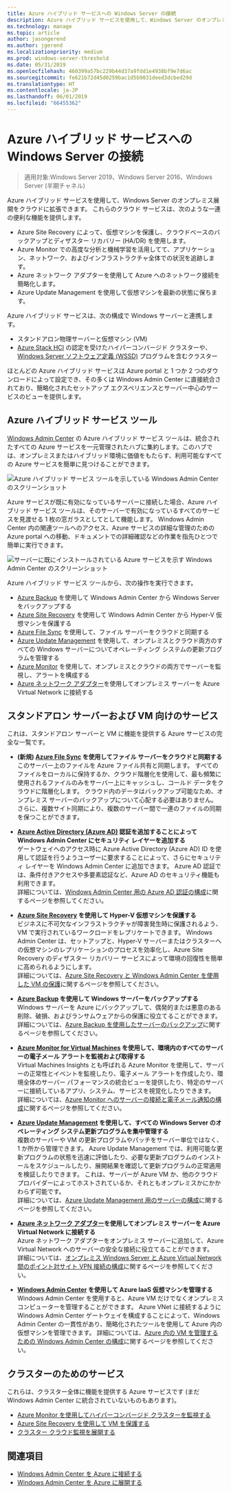 ```yaml
---
title: Azure ハイブリッド サービスへの Windows Server の接続
description: Azure ハイブリッド サービスを使用して、Windows Server のオンプレミス展開をクラウドに拡張できます。
ms.technology: manage
ms.topic: article
author: jasongerend
ms.author: jgerend
ms.localizationpriority: medium
ms.prod: windows-server-threshold
ms.date: 05/31/2019
ms.openlocfilehash: 460399a57bc229b44d37a9fdd1e4938bf9e7d6ac
ms.sourcegitcommit: fe621b72d45d0259bac1d5b9031deed3dcbed29d
ms.translationtype: HT
ms.contentlocale: ja-JP
ms.lasthandoff: 06/01/2019
ms.locfileid: "66455362"
---
```

# <a name="connecting-windows-server-to-azure-hybrid-services"></a>Azure ハイブリッド サービスへの Windows Server の接続

>適用対象:Windows Server 2019、Windows Server 2016、Windows Server (半期チャネル)

Azure ハイブリッド サービスを使用して、Windows Server のオンプレミス展開をクラウドに拡張できます。 これらのクラウド サービスは、次のような一連の便利な機能を提供します。

- Azure Site Recovery によって、仮想マシンを保護し、クラウドベースのバックアップとディザスター リカバリー (HA/DR) を使用します。 
- Azure Monitor での高度な分析と機械学習を活用してて、アプリケーション、ネットワーク、およびインフラストラクチャ全体での状況を追跡します。 
- Azure ネットワーク アダプターを使用して Azure へのネットワーク接続を簡略化します。
- Azure Update Management を使用して仮想マシンを最新の状態に保ちます。

Azure ハイブリッド サービスは、次の構成で Windows サーバーと連携します。

- スタンドアロン物理サーバーと仮想マシン (VM)
- [Azure Stack HCI](https://docs.microsoft.com/azure-stack/operator/azure-stack-hci-overview) の認定を受けたハイパーコンバージド クラスターや、[Windows Server ソフトウェア定義 (WSSD)](https://www.microsoft.com/en-us/cloud-platform/software-defined-datacenter) プログラムを含むクラスター

ほとんどの Azure ハイブリッド サービスは Azure portal と 1 つか 2 つのダウンロードによって設定でき、その多くは Windows Admin Center に直接統合されており、簡略化されたセットアップ エクスペリエンスとサーバー中心のサービスのビューを提供します。

## <a name="azure-hybrid-services-tool"></a>Azure ハイブリッド サービス ツール

[Windows Admin Center](../understand/windows-admin-center.md) の Azure ハイブリッド サービス ツールは、統合されたすべての Azure サービスを一元管理されたハブに集約します。このハブでは、オンプレミスまたはハイブリッド環境に価値をもたらす、利用可能なすべての Azure サービスを簡単に見つけることができます。 

![Azure ハイブリッド サービス ツールを示している Windows Admin Center のスクリーンショット](../media/azure-services/ahs-discover.png)

Azure サービスが既に有効になっているサーバーに接続した場合、Azure ハイブリッド サービス ツールは、そのサーバーで有効になっているすべてのサービスを見渡せる 1 枚の窓ガラスとしてとして機能します。 Windows Admin Center 内の関連ツールへのアクセス、Azure サービスの詳細な管理のための Azure portal への移動、ドキュメントでの詳細確認などの作業を指先ひとつで簡単に実行できます。 

![サーバーに既にインストールされている Azure サービスを示す Windows Admin Center のスクリーンショット](../media/azure-services/ahs-dayN.png)

Azure ハイブリッド サービス ツールから、次の操作を実行できます。
- [Azure Backup](azure-backup.md) を使用して Windows Admin Center から Windows Server をバックアップする
- [Azure Site Recovery](azure-site-recovery.md) を使用して Windows Admin Center から Hyper-V 仮想マシンを保護する
- [Azure File Sync](azure-file-sync.md) を使用して、ファイル サーバーをクラウドと同期する
- [Azure Update Management](azure-update-management.md) を使用して、オンプレミスとクラウド両方のすべての Windows サーバーについてオペレーティング システムの更新プログラムを管理する
- [Azure Monitor](azure-monitor.md) を使用して、オンプレミスとクラウドの両方でサーバーを監視し、アラートを構成する
- [Azure ネットワーク アダプター](https://aka.ms/WACNetworkAdapter)を使用してオンプレミス サーバーを Azure Virtual Network に接続する

## <a name="services-for-stand-alone-servers-and-vms"></a>スタンドアロン サーバーおよび VM 向けのサービス

これは、スタンドアロン サーバーと VM に機能を提供する Azure サービスの完全な一覧です。

- **(新規) [Azure File Sync](https://aka.ms/afs) を使用してファイル サーバーをクラウドと同期する**  
このサーバー上のファイルを Azure ファイル共有と同期します。 すべてのファイルをローカルに保持するか、クラウド階層化を使用して、最も頻繁に使用されるファイルのみをサーバー上にキャッシュし、コールド データをクラウドに階層化します。 クラウド内のデータはバックアップ可能なため、オンプレミス サーバーのバックアップについて心配する必要はありません。 さらに、複数サイト同期により、複数のサーバー間で一連のファイルの同期を保つことができます。

- **[Azure Active Directory (Azure AD)](https://azure.microsoft.com/services/active-directory/) 認証を追加することによって Windows Admin Center にセキュリティ レイヤーを追加する**  
ゲートウェイへのアクセス時に Azure Active Directory (Azure AD) ID を使用して認証を行うようユーザーに要求することによって、さらにセキュリティ レイヤーを Windows Admin Center に追加できます。 Azure AD 認証では、条件付きアクセスや多要素認証など、Azure AD のセキュリティ機能も利用できます。  
詳細については、[Windows Admin Center 用の Azure AD 認証の構成](../configure/user-access-control.md#azure-active-directory)に関するページを参照してください。  

- **[Azure Site Recovery](https://docs.microsoft.com/azure/site-recovery/site-recovery-overview) を使用して Hyper-V 仮想マシンを保護する**  
ビジネスに不可欠なインフラストラクチャが障害発生時に保護されるよう、VM で実行されているワークロードをレプリケートできます。 Windows Admin Center は、セットアップと、Hyper-V サーバーまたはクラスターへの仮想マシンのレプリケーションのプロセスを効率化し、Azure Site Recovery のディザスター リカバリー サービスによって環境の回復性を簡単に高められるようにします。  
詳細については、[Azure Site Recovery と Windows Admin Center を使用した VM の保護](azure-site-recovery.md)に関するページを参照してください。

- **[Azure Backup](https://docs.microsoft.com/azure/backup/backup-overview) を使用して Windows サーバーをバックアップする**  
Windows サーバーを Azure にバックアップして、偶発的または悪意のある削除、破損、およびランサムウェアからの保護に役立てることができます。  
詳細については、[Azure Backup を使用したサーバーのバックアップ](azure-backup.md)に関するページを参照してください。

- **[Azure Monitor for Virtual Machines](https://docs.microsoft.com/azure/azure-monitor/insights/vminsights-overview) を使用して、環境内のすべてのサーバーの電子メール アラートを監視および取得する**  
Virtual Machines Insights とも呼ばれる Azure Monitor を使用して、サーバーの正常性とイベントを監視したり、電子メール アラートを作成したり、環境全体のサーバー パフォーマンスの統合ビューを提供したり、特定のサーバーに接続しているアプリ、システム、サービスを視覚化したりできます。  
詳細については、[Azure Monitor へのサーバーの接続と電子メール通知の構成](azure-monitor.md)に関するページを参照してください。

- **[Azure Update Management](https://docs.microsoft.com/azure/automation/automation-update-management) を使用して、すべての Windows Server のオペレーティング システム更新プログラムを集中管理する**  
複数のサーバーや VM の更新プログラムやパッチをサーバー単位ではなく、1 か所から管理できます。 Azure Update Management では、利用可能な更新プログラムの状態を迅速に評価したり、必要な更新プログラムのインストールをスケジュールしたり、展開結果を確認して更新プログラムの正常適用を検証したりできます。 これは、サーバーが Azure VM か、他のクラウド プロバイダーによってホストされているか、それともオンプレミスかにかかわらず可能です。  
詳細については、[Azure Update Management 用のサーバーの構成](azure-update-management.md)に関するページを参照してください。

- **[Azure ネットワーク アダプター](https://aka.ms/WACNetworkAdapter)を使用してオンプレミス サーバーを Azure Virtual Network に接続する**  
Azure ネットワーク アダプターをオンプレミス サーバーに追加して、Azure Virtual Network へのサーバーの安全な接続に役立てることができます。  
詳細については、[オンプレミス Windows Server と Azure Virtual Network 間のポイント対サイト VPN 接続の構成](https://aka.ms/WACNetworkAdapter)に関するページを参照してください。

- **[Windows Admin Center](manage-azure-vms.md) を使用して Azure IaaS 仮想マシンを管理する**  
Windows Admin Center を使用すると、Azure VM だけでなくオンプレミス コンピューターを管理することができます。 Azure VNet に接続するように Windows Admin Center ゲートウェイを構成することによって、Windows Admin Center の一貫性があり、簡略化されたツールを使用して Azure 内の仮想マシンを管理できます。 詳細については、[Azure 内の VM を管理するための Windows Admin Center の構成](manage-azure-vms.md)に関するページを参照してください。

## <a name="services-for-clusters"></a>クラスターのためのサービス

これらは、クラスター全体に機能を提供する Azure サービスです (まだ Windows Admin Center に統合されていないものもあります)。

- [Azure Monitor を使用してハイパーコンバージド クラスターを監視する](../../../storage/storage-spaces/configure-azure-monitor.md)
- [Azure Site Recovery を使用して VM を保護する](azure-site-recovery.md)
- [クラスター クラウド監視を展開する](../../../failover-clustering/deploy-cloud-witness.md)

## <a name="see-also"></a>関連項目

- [Windows Admin Center を Azure に接続する](azure-integration.md)
- [Windows Admin Center を Azure に展開する](deploy-wac-in-azure.md)